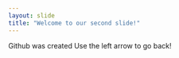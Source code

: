 ```yaml
---
layout: slide
title: "Welcome to our second slide!"
---
```

Github was created
Use the left arrow to go back!
